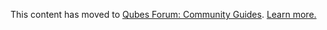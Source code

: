 This content has moved to [Qubes Forum: Community Guides](https://forum.qubes-os.org/t/torvm-qubes-tor-deprecated/19013). [Learn more.](https://forum.qubes-os.org/t/announcement-qubes-community-project-has-been-migrated-to-the-forum/20367/)
